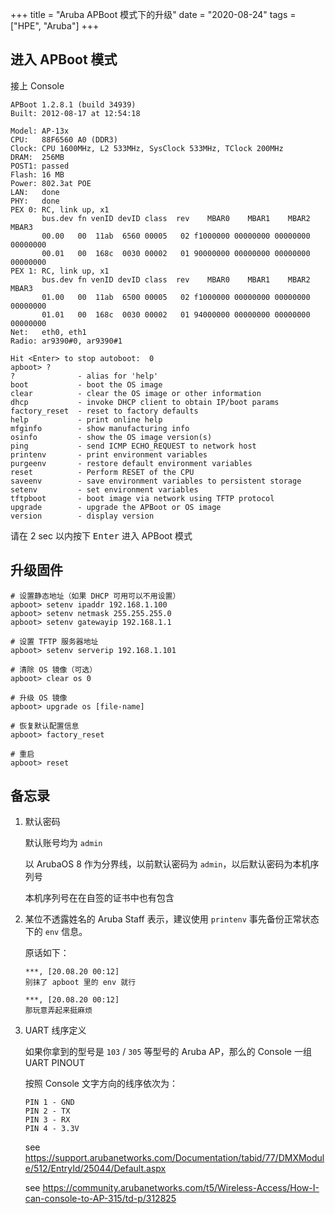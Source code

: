 +++
title = "Aruba APBoot 模式下的升级"
date = "2020-08-24"
tags = ["HPE", "Aruba"]
+++

## 进入 APBoot 模式

接上 Console

```
APBoot 1.2.8.1 (build 34939)
Built: 2012-08-17 at 12:54:18

Model: AP-13x
CPU:   88F6560 A0 (DDR3)
Clock: CPU 1600MHz, L2 533MHz, SysClock 533MHz, TClock 200MHz
DRAM:  256MB
POST1: passed
Flash: 16 MB
Power: 802.3at POE
LAN:   done
PHY:   done
PEX 0: RC, link up, x1
       bus.dev fn venID devID class  rev    MBAR0    MBAR1    MBAR2    MBAR3
       00.00   00  11ab  6560 00005   02 f1000000 00000000 00000000 00000000
       00.01   00  168c  0030 00002   01 90000000 00000000 00000000 00000000
PEX 1: RC, link up, x1
       bus.dev fn venID devID class  rev    MBAR0    MBAR1    MBAR2    MBAR3
       01.00   00  11ab  6500 00005   02 f1000000 00000000 00000000 00000000
       01.01   00  168c  0030 00002   01 94000000 00000000 00000000 00000000
Net:   eth0, eth1
Radio: ar9390#0, ar9390#1

Hit <Enter> to stop autoboot:  0
apboot> ?
?              - alias for 'help'
boot           - boot the OS image
clear          - clear the OS image or other information
dhcp           - invoke DHCP client to obtain IP/boot params
factory_reset  - reset to factory defaults
help           - print online help
mfginfo        - show manufacturing info
osinfo         - show the OS image version(s)
ping           - send ICMP ECHO_REQUEST to network host
printenv       - print environment variables
purgeenv       - restore default environment variables
reset          - Perform RESET of the CPU
saveenv        - save environment variables to persistent storage
setenv         - set environment variables
tftpboot       - boot image via network using TFTP protocol
upgrade        - upgrade the APBoot or OS image
version        - display version
```

请在 2 sec 以内按下 <kbd>Enter</kbd> 进入 APBoot 模式

## 升级固件

```
# 设置静态地址（如果 DHCP 可用可以不用设置）
apboot> setenv ipaddr 192.168.1.100
apboot> setenv netmask 255.255.255.0
apboot> setenv gatewayip 192.168.1.1

# 设置 TFTP 服务器地址
apboot> setenv serverip 192.168.1.101

# 清除 OS 镜像（可选）
apboot> clear os 0

# 升级 OS 镜像
apboot> upgrade os [file-name]

# 恢复默认配置信息
apboot> factory_reset

# 重启
apboot> reset
```

## 备忘录

1. 默认密码

   默认账号均为 `admin`

   以 ArubaOS 8 作为分界线，以前默认密码为 `admin`，以后默认密码为本机序列号

   本机序列号在在自签的证书中也有包含

2. 某位不透露姓名的 Aruba Staff 表示，建议使用 `printenv` 事先备份正常状态下的 `env` 信息。

   原话如下：

   ```
   ***, [20.08.20 00:12]
   别抹了 apboot 里的 env 就行

   ***, [20.08.20 00:12]
   那玩意弄起来挺麻烦
   ```

3. UART 线序定义

   如果你拿到的型号是 `103` / `305` 等型号的 Aruba AP，那么的 Console 一组 UART PINOUT

   按照 Console 文字方向的线序依次为：

   ```
   PIN 1 - GND
   PIN 2 - TX
   PIN 3 - RX
   PIN 4 - 3.3V
   ```

   see <https://support.arubanetworks.com/Documentation/tabid/77/DMXModule/512/EntryId/25044/Default.aspx>

   see <https://community.arubanetworks.com/t5/Wireless-Access/How-I-can-console-to-AP-315/td-p/312825>
